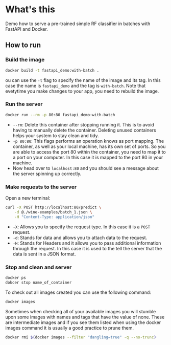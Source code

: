 # What's this

Demo how to serve a pre-trained simple RF classifier in batches with FastAPI and Docker.

## How to run

### Build the image

```bash
docker build -t fastapi_demo:with-batch . 
```

ou can use the `-t` flag to specify the name of the image and its tag. In this case the name is `fastapi_demo` and the tag is `with-batch`.
Note that evetytime you make changes to your app, you need to rebuild the image.

### Run the server

```bash
docker run --rm -p 80:80 fastapi_demo:with-batch 
```

- `--rm`: Delete this container after stopping running it. This is to avoid having to manually delete the container. Deleting unused containers helps your system to stay clean and tidy.
- `-p 80:80`: This flags performs an operation knows as port mapping. The container, as well as your local machine, has its own set of ports. So you are able to access the port 80 within the container, you need to map it to a port on your computer. In this case it is mapped to the port 80 in your machine.
- Now head over to `localhost:80` and you should see a message about the server spinning up correctly.

### Make requests to the server

Open a new terminal:

```bash
curl -X POST http://localhost:80/predict \
    -d @./wine-examples/batch_1.json \
    -H "Content-Type: application/json"
```

- `-X`: Allows you to specify the request type. In this case it is a `POST` request.
- `-d`: Stands for data and allows you to attach data to the request.
- `-H`: Stands for Headers and it allows you to pass additional information through the request. In this case it is used to the tell the server that the data is sent in a JSON format.

### Stop and clean and server

```bash
docker ps
dokcer stop name_of_container
```

To check out all images created you can use the following command:

```bash
docker images
```

Sometimes when checking all of your available images you will stumble upon some images with names and tags that have the value of none. These are intermediate images and if you see them listed when using the docker images command it is usually a good practice to prune them.

```bash
docker rmi $(docker images --filter "dangling=true" -q --no-trunc)
```
